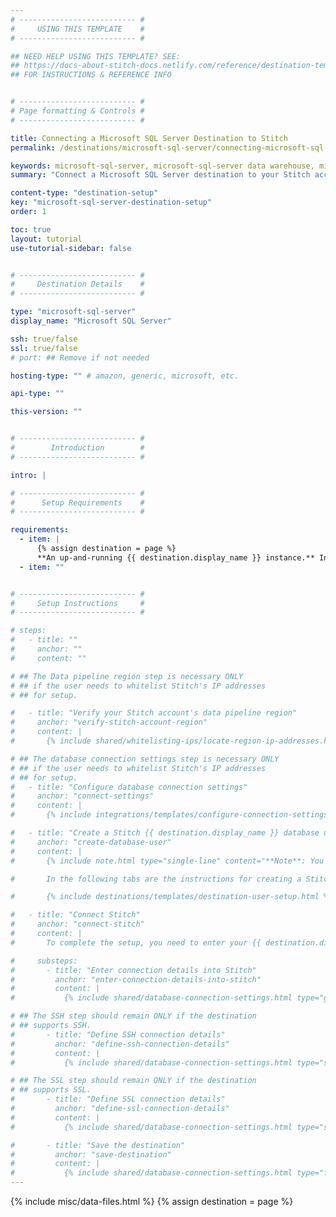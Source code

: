 ```yaml
---
# -------------------------- #
#     USING THIS TEMPLATE    #
# -------------------------- #

## NEED HELP USING THIS TEMPLATE? SEE:
## https://docs-about-stitch-docs.netlify.com/reference/destination-templates/destination-setup/
## FOR INSTRUCTIONS & REFERENCE INFO


# -------------------------- #
# Page formatting & Controls #
# -------------------------- #

title: Connecting a Microsoft SQL Server Destination to Stitch
permalink: /destinations/microsoft-sql-server/connecting-microsoft-sql-server-to-stitch

keywords: microsoft-sql-server, microsoft-sql-server data warehouse, microsoft-sql-server data warehouse, microsoft-sql-server etl, etl to microsoft-sql-server, microsoft-sql-server destination
summary: "Connect a Microsoft SQL Server destination to your Stitch account."

content-type: "destination-setup"
key: "microsoft-sql-server-destination-setup"
order: 1

toc: true
layout: tutorial
use-tutorial-sidebar: false


# -------------------------- #
#     Destination Details    #
# -------------------------- #

type: "microsoft-sql-server"
display_name: "Microsoft SQL Server"

ssh: true/false
ssl: true/false
# port: ## Remove if not needed

hosting-type: "" # amazon, generic, microsoft, etc.

api-type: ""

this-version: ""


# -------------------------- #
#        Introduction        #
# -------------------------- #

intro: |

# -------------------------- #
#      Setup Requirements    #
# -------------------------- #

requirements:
  - item: |
      {% assign destination = page %}
      **An up-and-running {{ destination.display_name }} instance.** Instructions for creating a {{ destination.display_name }} destination are outside the scope of this tutorial; our instructions assume that you have an instance up and running. For help getting started with {{ destination.display_name }}, refer to [<PROVIDER>'s documentation](){:target="new"}.
  - item: ""


# -------------------------- #
#     Setup Instructions     #
# -------------------------- #

# steps:
#   - title: ""
#     anchor: ""
#     content: ""

# ## The Data pipeline region step is necessary ONLY
# ## if the user needs to whitelist Stitch's IP addresses
# ## for setup.

#   - title: "Verify your Stitch account's data pipeline region"
#     anchor: "verify-stitch-account-region"
#     content: |
#       {% include shared/whitelisting-ips/locate-region-ip-addresses.html first-step=true %}

# ## The database connection settings step is necessary ONLY
# ## if the user needs to whitelist Stitch's IP addresses
# ## for setup.
#   - title: "Configure database connection settings"
#     anchor: "connect-settings"
#     content: |
#       {% include integrations/templates/configure-connection-settings.html %}

#   - title: "Create a Stitch {{ destination.display_name }} database user"
#     anchor: "create-database-user"
#     content: |
#       {% include note.html type="single-line" content="**Note**: You must have superuser privileges or the ability to create a user and grant privileges to complete this step." %}

#       In the following tabs are the instructions for creating a Stitch {{ destination.display_name }} database user and explanations for the permissions Stitch requires.

#       {% include destinations/templates/destination-user-setup.html %}

#   - title: "Connect Stitch"
#     anchor: "connect-stitch"
#     content: |
#       To complete the setup, you need to enter your {{ destination.display_name }} connection details into the {{ app.page-names.dw-settings }} page in Stitch.

#     substeps:
#       - title: "Enter connection details into Stitch"
#         anchor: "enter-connection-details-into-stitch"
#         content: |
#           {% include shared/database-connection-settings.html type="general" %}

# ## The SSH step should remain ONLY if the destination
# ## supports SSH.
#       - title: "Define SSH connection details"
#         anchor: "define-ssh-connection-details"
#         content: |
#           {% include shared/database-connection-settings.html type="ssh" %}

# ## The SSL step should remain ONLY if the destination
# ## supports SSL.
#       - title: "Define SSL connection details"
#         anchor: "define-ssl-connection-details"
#         content: |
#           {% include shared/database-connection-settings.html type="ssl" ssl-fields=true %}

#       - title: "Save the destination"
#         anchor: "save-destination"
#         content: |
#           {% include shared/database-connection-settings.html type="finish-up" %}
---
```

{% include misc/data-files.html %}
{% assign destination = page %}